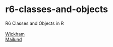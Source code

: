 # r6-classes-and-objects
R6 Classes and Objects in R<br><br>
[Wickham](https://adv-r.hadley.nz/r6.html) <br>
[Mailund](https://www.safaribooksonline.com/library/view/advanced-object-oriented-programming/9781484229187/A451015_1_En_7_Chapter.html)
